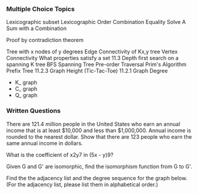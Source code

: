 
### Multiple Choice Topics

Lexicographic subset
Lexicographic Order
Combination Equality
Solve A Sum with a Combination

Proof by contradiction theorem

Tree with x nodes of y degrees
Edge Connectivity of Kx,y tree
Vertex Connectivity
What properties satisfy a set 11.3
Depth first search on a spanning K tree
BFS Spanning Tree
Pre-order Traversal
Prim's Algorithm
Prefix Tree 11.2.3
Graph Height (Tic-Tac-Toe) 11.2.1
Graph Degree
- K_ graph
- C_ graph
- Q_ graph

### Written Questions

There are 121.4 million people in the United States who earn an annual income that is at least $10,000 and less than $1,000,000. Annual income is rounded to the nearest dollar. Show that there are 123 people who earn the same annual income in dollars.

What is the coefficient of x2y7 in (5x - y)9?

Given G and G' are isomorphic, find the isomorphism function from G to G'.

Find the the adjacency list and the degree sequence for the graph below.  (For the adjacency list, please list them in alphabetical order.)